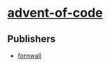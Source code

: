 # [advent-of-code](https://pypi.org/project/advent-of-code)



## Publishers
- [fornwall](https://pypi.org/user/fornwall)

